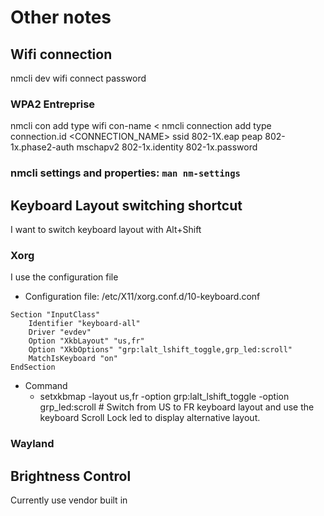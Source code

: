 # Other notes

## Wifi connection
nmcli dev wifi connect <ssid> password <password>

### WPA2 Entreprise
nmcli con add type wifi con-name <
nmcli connection add type <TYPE> connection.id <CONNECTION_NAME> ssid <SSID> 802-1X.eap peap  802-1x.phase2-auth mschapv2 802-1x.identity <IDENTITY> 802-1x.password <password>
### nmcli settings and properties: ```man nm-settings```
  
## Keyboard Layout switching shortcut
I want to switch keyboard layout with Alt+Shift

### Xorg
I use the configuration file

- Configuration file: /etc/X11/xorg.conf.d/10-keyboard.conf
```
Section "InputClass"
    Identifier "keyboard-all"
    Driver "evdev"
    Option "XkbLayout" "us,fr"
    Option "XkbOptions" "grp:lalt_lshift_toggle,grp_led:scroll"
    MatchIsKeyboard "on"
EndSection
```
- Command
  - setxkbmap -layout us,fr -option grp:lalt_lshift_toggle -option grp_led:scroll # Switch from US to FR keyboard layout and use the keyboard Scroll Lock led to display alternative layout.

### Wayland

## Brightness Control

Currently use vendor built in

